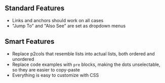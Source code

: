 

## Standard Features

- Links and anchors should work on all cases
- "Jump To" and "Also See" are set as dropdown menus

## Smart Features

- Replace p2cols that resemble lists into actual lists, both ordered and unordered
- Replace code examples with `pre` blocks, making the dots unselectable, so they are easier to copy-paste
- Everything is easy to customize with CSS
